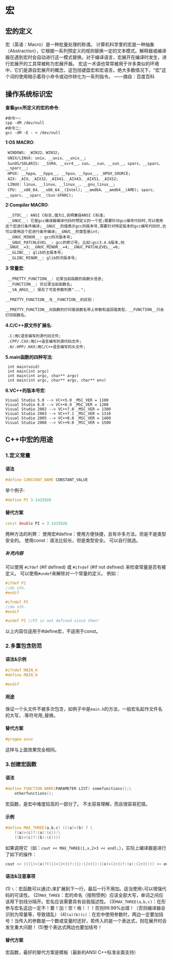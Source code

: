 # 宏

## 宏的定义

宏（英语：Macro）是一种批量处理的称谓。
计算机科学里的宏是一种抽象（Abstraction），它根据一系列预定义的规则替换一定的文本模式。解释器或编译器在遇到宏时会自动进行这一模式替换。对于编译语言，宏展开在编译时发生，进行宏展开的工具常被称为宏展开器。
宏这一术语也常常被用于许多类似的环境中，它们是源自宏展开的概念，这包括键盘宏和宏语言。绝大多数情况下，“宏”这个词的使用暗示着将小命令或动作转化为一系列指令。
——摘自：百度百科

## 操作系统标识宏

**查看gcc所定义的宏的命令**:

```
#命令一: 
cpp -dM /dev/null
#命令二: 
gcc -dM -E - < /dev/null
```

**1:OS MACRO**:

```
 WINDOWS: _WIN32、WIN32;
 UNIX/LINUX: unix、__unix、__unix__;
 SunOS/SOLARIS: __SVR4、__svr4__、sun、__sun、__sun__、sparc、__sparc、__sparc__;
 HPUX: __hppa、__hppa__、__hpux、__hpux__、_HPUX_SOURCE;
 AIX: _AIX、_AIX32、_AIX41、_AIX43、_AIX51、_AIX52;
 LINUX: linux、__linux、__linux__、__gnu_linux__;
 CPU: __x86_64、__x86_64__(Intel); __amd64、__amd64__(AMD); sparc、__sparc、__sparc__(Sun-SPARC);
```

**2:Compiler MACRO**:

```
 __STDC__: ANSI C标志,值为1,说明兼容ANSI C标准;
 __GNUC__: 它是gcc编译器编译代码时预定义的一个宏;需要针对gcc编写代码时,可以使用这个宏进行条件编译;__GNUC__的值表示gcc的版本号,需要针对特定版本的gcc编写代码时,也可以使用这个宏进行条件编译;__GNUC__的类型是int;
 __GNUC_MINOR__: gcc的次版本号;
 __GNUC_PATCHLEVEL__: gcc的修订号; 比如:gcc3.4.6版本,则__GNUC__=3;__GNUC_MINOR__=4;__GNUC_PATCHLEVEL__=6;
 __GLIBC__: glib的主版本号;
 __GLIBC_MINOR__: glib的次版本号;
```

**3:常量宏**:

```
 __PRETTY_FUNCTION__: 记录当前函数的函数头信息;
 __FUNCTION__: 仅记录当前函数名;
 __VA_ARGS__: 保存了可变参数列表"...";

__PRETTY_FUNCTION__与__FUNCTION__的区别：

__PRETTY_FUNCTION__对函数的打印是函数名带上参数和返回值类型，__FUNCTION__只会打印函数名。
```

**4.C/C++原文件扩展名**:

```
 .C:用C语言编写的源代码文件;
 .CPP/.CXX:用C++语言编写的源代码文件;
 .H/.HPP/.HXX:用C/C++语言编写的头文件;
```

**5.main函数的四种写法**:

```
 int main(void)
 int main(int argc)
 int main(int argc, char** argv)
 int main(int argc, char** argv, char** env)
```

**6.VC++的版本号宏**:

```
Visual Studio 5.0 --> VC++5.0 _MSC_VER = 1100
Visual Studio 6.0 --> VC++6.0 _MSC_VER = 1200
Visual Studio 2002 --> VC++7.0 _MSC_VER = 1300
Visual Studio 2003 --> VC++7.1 _MSC_VER = 1310
Visual Studio 2005 --> VC++8.0 _MSC_VER = 1400
Visual Studio 2008 --> VC++9.0 _MSC_VER = 1500
```



## C++中宏的用途

### 1.定义常量

#### 语法

```cpp
#define CONSTANT_NAME CONSTANT_VALUE
```

举个例子:

```cpp
#define PI 3.1415926
```

#### 替代方案

```cpp
const double PI = 3.1415926
```

两种方法的利弊：
使用宏#define：使用方便快捷，且有许多方法。但是不是类型安全的。
使用const：语法比较长，但是类型安全。
可以自行挑选。

##### 补充内容

可以使用 `#ifdef` (#if defined) 或 `#ifndef` (#if not defined) 来检查常量是否有被定义。
可以使用`#undef`来解除对一个常量的定义。
例如：

```cpp
#ifdef PI
//do sth.
#endif

#ifndef PI
//do sth.
#endif

#undef PI //PI is not defined since then!
```

以上内容仅适用于#define宏，不适用于const。

### 2.多重包含防范

#### 语法&示例

```cpp
#ifndef MAIN_H
#define MAIN_H

#endif
```

#### 用途

保证一个头文件不被多次包含，如例子中是`main.h`的方法，一般宏名起作文件名的大写，.等符号用_替换。

#### 替代方案

```cpp
#pragma once
```

这样与上面效果完全相同。

### 3.创建宏函数

#### 语法

```cpp
#define FUNCTION_NAME(PARAMETER LIST) somefunctions();\
	otherfunctions();
```

宏函数，是宏中难度较高的一部分了。
不太容易理解，而且很容易犯错。

#### 示例

```cpp
#define MAX_THREE(a,b,c) (((a)>(b) ? \
	((a)>(c)?:(a):(c)):\
	((b)>(c)?:(b):(c))))
```

如果调用它（如：`cout << MAX_THREE(1,x,2+3 << endl;`），实际上编译器是进行了如下的操作：

```cpp
cout << (((1)>(x)?((1)>(2+3)?:(1):(2+3)):((x)>(2+3)?:(x):(2+3)))) << endl;
```



#### 语法&注意事项

(1) `\`：宏函数可以通过`\`来扩展到下一行，最后一行不用加。适当使用`\`可以增强代码的可读性。
(2)`MAX_THREE`：宏的命名（按照惯例）应该全部大写，单词之间应该用下划线分隔开。宏名应该需要具有自我描述性。
(3)`MAX_THREE(a,b,c)`：在形参与宏名这边一定不！要！加！空！格！！！否则99.99%出错！（否则编译器会识别为常量等，导致错乱）
(4)`(a)(b)(c)`：在宏中使用参数时，两边一定要加括号！当传入的参数是一个数或变量时还好，若传入的是一个表达式，则在展开时会发生重大问题！
(5)整个表达式两边也要加括号！

#### 替代方案

宏函数，最好的替代方案是模板（最新的ANSI C++标准全面支持）

